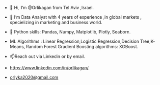 - 👋 Hi, I’m @Orlikagan from Tel Aviv ,Israel.
- 👀 I’m Data Analyst with 4 years of experience ,in global markets , specielizing in marketing and business world.
- 🌱 Python skills: Pandas, Numpy, Matplotlib, Plotly, Seaborn.
- ML Algorithms : 
Linear Regression,Logistic Regression,Decision Tree,K-Means, Random Forest
Gradient Boosting algorithms: XGBoost.

- 📫Reach out via Linkedin or by email.
- https://www.linkedin.com/in/orlikagan/
- orlyka2020@gmail.com

<!---
Orlikagan/Orlikagan is a ✨ special ✨ repository because its `README.md` (this file) appears on your GitHub profile.
You can click the Preview link to take a look at your changes.
--->
